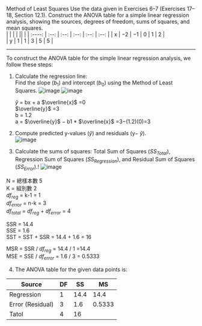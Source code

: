 Method of Least Squares Use the data given in Exercises 6–7 (Exercises 17–18, Section 12.1). Construct the ANOVA table for a simple linear regression analysis, showing the sources, degrees of freedom, sums of squares, and mean squares.  
|       |    | | || |
| :----:  | :--:   | :--: | :--: |   :--: |    :--: | 
| x | −2 | −1 | 0 | 1 | 2 |   
| y | 1  | 1  | 3 | 5 | 5 | 

---
To construct the ANOVA table for the simple linear regression analysis, we follow these steps:  
1. Calculate the regression line:  
   Find the slope ($b_1$) and intercept ($b_0$) using the Method of Least Squares.
   ![image](https://github.com/user-attachments/assets/999e35d6-81d6-419d-a184-173a6ebf420b)
   ![image](https://github.com/user-attachments/assets/e603cad0-6c83-4b6b-b10f-300857136412)  
   
   $\hat{y}$ = bx + a
   $\overline{x}$ =0  
   $\overline{y}$ =3  
   b = 1.2   
   a = $\overline{y}$ − b1 *  $\overline{x}$ =3−(1.2)(0)=3 

3. Compute predicted y-values ($\hat{y}$) and residuals (y− $\hat{y}$).  
![image](https://github.com/user-attachments/assets/788f8a23-501f-4d3d-9157-5071347044b5)


4. Calculate the sums of squares: Total Sum of Squares ($SS_{Total}$), Regression Sum of Squares ($SS_{Regression}$), and Residual Sum of Squares ($SS_{Error}$).!
![image](https://github.com/user-attachments/assets/c608e140-bcda-4d6a-b6f8-ba83beec2bb3)

N = 總樣本數 5  
K = 組別數 2  
$df_{reg}$ = k-1 = 1  
$df_{error}$ = n-k = 3   
$df_{total}$ = $df_{reg}$ + $df_{error}$  = 4 

SSR = 14.4  
SSE = 1.6  
SST = SST + SSR = 14.4 + 1.6 = 16

MSR = SSR / $df_{reg}$ = 14.4 / 1 =14.4  
MSE = SSE / $df_{error}$ = 1.6 / 3 = 0.5333  

4. The ANOVA table for the given data points is:

| Source  | DF    | SS | MS |
| ----  | --    | -- | -- |
| Regression   | 1     | 14.4  | 14.4  |
| Error (Residual) | 3     | 1.6 | 0.5333 |
| Tatol | 4     | 16 |

